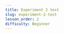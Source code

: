 ```yaml
---
title: Experiment 2 test
slug: experiment-2-test
lesson_order: 2
difficulty: Beginner
---
```


<!-- UNSUPPORTED_BLOCK:{"id": "CyRZo4NedP", "type": "quiz", "data": {"quiz": "quiz-test-1"}} -->

<!-- EMPTY_MARKDOWN -->

